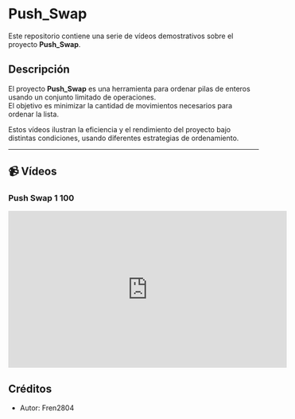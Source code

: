 # Push_Swap

Este repositorio contiene una serie de vídeos demostrativos sobre el proyecto **Push_Swap**.

## Descripción

El proyecto **Push_Swap** es una herramienta para ordenar pilas de enteros usando un conjunto limitado de operaciones.  
El objetivo es minimizar la cantidad de movimientos necesarios para ordenar la lista.

Estos vídeos ilustran la eficiencia y el rendimiento del proyecto bajo distintas condiciones, usando diferentes estrategias de ordenamiento.

---

## 📹 Vídeos

### Push Swap 1 100

<iframe width="560" height="315" src="https://www.youtube.com/embed/9ZuMgxMO5k8?controls=1" frameborder="0" allowfullscreen></iframe>

## Créditos

- Autor: Fren2804  
